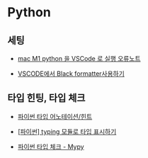 # Python

## 세팅

- [mac M1 python 을 VSCode 로 실행 오류노트](https://velog.io/@wjdrl3122/python-mac-M1-python-%EC%9D%84-VSCode-%EB%A1%9C-%EC%8B%A4%ED%96%89-%EC%98%A4%EB%A5%98%EB%85%B8%ED%8A%B8)

- [VSCODE에서 Black formatter사용하기](https://soypablo.tistory.com/55)

## 타입 힌팅, 타입 체크

- [파이썬 타입 어노테이션/힌트](https://www.daleseo.com/python-type-annotations/)

- [[파이썬] typing 모듈로 타입 표시하기](https://www.daleseo.com/python-typing/)

- [파이썬 타입 체크 - Mypy](https://www.daleseo.com/python-mypy/)
